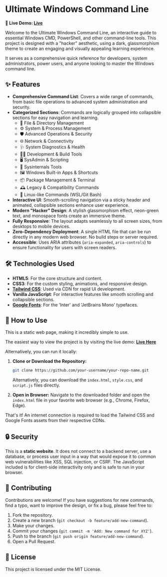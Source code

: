 # Ultimate Windows Command Line

**🚀 Live Demo: [Live](https://learncmd.vercel.app/)**

Welcome to the Ultimate Windows Command Line, an interactive guide to essential Windows CMD, PowerShell, and other command-line tools. This project is designed with a "hacker" aesthetic, using a dark, glassmorphism theme to create an engaging and visually appealing learning experience.

It serves as a comprehensive quick reference for developers, system administrators, power users, and anyone looking to master the Windows command line.

## ✨ Features

*   **Comprehensive Command List**: Covers a wide range of commands, from basic file operations to advanced system administration and security.
*   **Categorized Sections**: Commands are logically grouped into collapsible sections for easy navigation and learning.
    *   📁 File & Directory Management
    *   ⚙️ System & Process Management
    *   🛡️ Advanced Operations & Security
    *   🌐 Network & Connectivity
    *   🩺 System Diagnostics & Health
    *   👨‍💻 Development & Build Tools
    *   🖥️ SysAdmin & Scripting
    *   🔬 Sysinternals Tools
    *   🖼️ Windows Built-in Apps & Shortcuts
    *   📦 Package Management & Terminal
    *   🕰️ Legacy & Compatibility Commands
    *   🐧 Linux-like Commands (WSL/Git Bash)
*   **Interactive UI**: Smooth-scrolling navigation via a sticky header and animated, collapsible sections enhance user experience.
*   **Modern "Hacker" Design**: A stylish glassmorphism effect, neon-green text, and monospace fonts create an immersive theme.
*   **Fully Responsive**: The layout adapts seamlessly to all screen sizes, from desktops to mobile devices.
*   **Zero-Dependency Deployment**: A single HTML file that can be run directly in any modern web browser. No build steps or server required.
*   **Accessible**: Uses ARIA attributes (`aria-expanded`, `aria-controls`) to ensure functionality for users with screen readers.

## 🛠️ Technologies Used

*   **HTML5**: For the core structure and content.
*   **CSS3**: For the custom styling, animations, and responsive design.
*   **[Tailwind CSS](https://tailwindcss.com/)**: Used via CDN for rapid UI development.
*   **Vanilla JavaScript**: For interactive features like smooth scrolling and collapsible sections.
*   **[Google Fonts](https://fonts.google.com/)**: For the 'Inter' and 'JetBrains Mono' typefaces.

## 🚀 How to Use

This is a static web page, making it incredibly simple to use.

The easiest way to view the project is by visiting the live demo:
**[Live Here](https://learncmd.vercel.app/)**

Alternatively, you can run it locally:

1.  **Clone or Download the Repository:**
    ```bash
    git clone https://github.com/your-username/your-repo-name.git
    ```
    Alternatively, you can download the `index.html`, `style.css`, and `script.js` files directly.

2.  **Open in Browser:**
    Navigate to the downloaded folder and open the `index.html` file in your favorite web browser (e.g., Chrome, Firefox, Edge).

That's it! An internet connection is required to load the Tailwind CSS and Google Fonts assets from their respective CDNs.

## 🔒 Security

This is a **static website**. It does not connect to a backend server, use a database, or process user input in a way that would expose it to common web vulnerabilities like XSS, SQL injection, or CSRF. The JavaScript included is for client-side interactivity only and is safe to run in your browser.

## 🤝 Contributing

Contributions are welcome! If you have suggestions for new commands, find a typo, want to improve the design, or fix a bug, please feel free to:

1.  Fork the repository.
2.  Create a new branch (`git checkout -b feature/add-new-command`).
3.  Make your changes.
4.  Commit your changes (`git commit -m 'Add: New command for XYZ'`).
5.  Push to the branch (`git push origin feature/add-new-command`).
6.  Open a Pull Request.

## 📄 License

This project is licensed under the MIT License.
